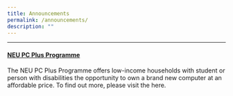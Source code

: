 ```yaml
---
title: Announcements
permalink: /announcements/
description: ""
---
```

<hr>
<h4><a href="https://www.imda.gov.sg/neupc"><strong>NEU PC Plus Programme</strong></a></h4>
<p>The NEU PC Plus Programme offers low-income households with student or person with disabilities the opportunity to own a brand new computer at an affordable price. To find out more, please visit the here.</p>
